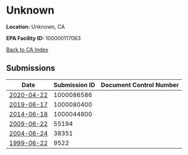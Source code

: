 # Unknown

**Location:** Unknown, CA

**EPA Facility ID:** 100000117063

[Back to CA Index](../../index.md)

## Submissions

| Date | Submission ID | Document Control Number |
|------|--------------|-------------------------|
| [2020-04-22](submissions/1000086586.md) | 1000086586 |  |
| [2019-06-17](submissions/1000080400.md) | 1000080400 |  |
| [2014-06-18](submissions/1000044800.md) | 1000044800 |  |
| [2009-06-22](submissions/55194.md) | 55194 |  |
| [2004-06-24](submissions/38351.md) | 38351 |  |
| [1999-06-22](submissions/9522.md) | 9522 |  |
